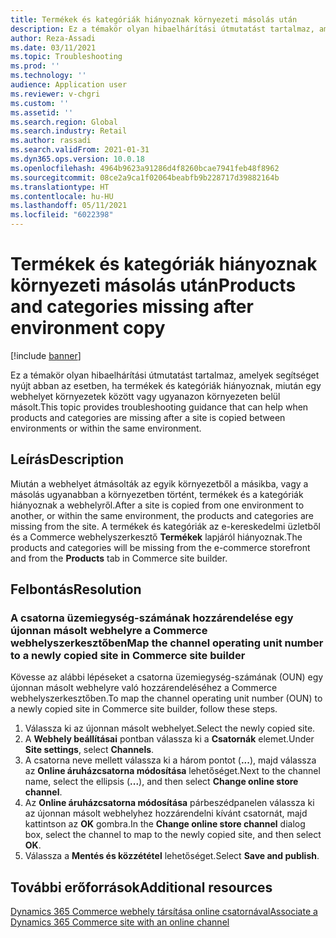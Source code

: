 ```yaml
---
title: Termékek és kategóriák hiányoznak környezeti másolás után
description: Ez a témakör olyan hibaelhárítási útmutatást tartalmaz, amelyek segítséget nyújt abban az esetben, ha termékek és kategóriák hiányoznak, miután egy webhelyet környezetek között vagy ugyanazon környezeten belül másolt.
author: Reza-Assadi
ms.date: 03/11/2021
ms.topic: Troubleshooting
ms.prod: ''
ms.technology: ''
audience: Application user
ms.reviewer: v-chgri
ms.custom: ''
ms.assetid: ''
ms.search.region: Global
ms.search.industry: Retail
ms.author: rassadi
ms.search.validFrom: 2021-01-31
ms.dyn365.ops.version: 10.0.18
ms.openlocfilehash: 4964b9623a91286d4f8260bcae7941feb48f8962
ms.sourcegitcommit: 08ce2a9ca1f02064beabfb9b228717d39882164b
ms.translationtype: HT
ms.contentlocale: hu-HU
ms.lasthandoff: 05/11/2021
ms.locfileid: "6022398"
---
```

# <a name="products-and-categories-missing-after-environment-copy"></a><span data-ttu-id="e1fb1-103">Termékek és kategóriák hiányoznak környezeti másolás után</span><span class="sxs-lookup"><span data-stu-id="e1fb1-103">Products and categories missing after environment copy</span></span>

[!include [banner](../../includes/banner.md)]

<span data-ttu-id="e1fb1-104">Ez a témakör olyan hibaelhárítási útmutatást tartalmaz, amelyek segítséget nyújt abban az esetben, ha termékek és kategóriák hiányoznak, miután egy webhelyet környezetek között vagy ugyanazon környezeten belül másolt.</span><span class="sxs-lookup"><span data-stu-id="e1fb1-104">This topic provides troubleshooting guidance that can help when products and categories are missing after a site is copied between environments or within the same environment.</span></span>

## <a name="description"></a><span data-ttu-id="e1fb1-105">Leírás</span><span class="sxs-lookup"><span data-stu-id="e1fb1-105">Description</span></span>

<span data-ttu-id="e1fb1-106">Miután a webhelyet átmásolták az egyik környezetből a másikba, vagy a másolás ugyanabban a környezetben történt, termékek és a kategóriák hiányoznak a webhelyről.</span><span class="sxs-lookup"><span data-stu-id="e1fb1-106">After a site is copied from one environment to another, or within the same environment, the products and categories are missing from the site.</span></span> <span data-ttu-id="e1fb1-107">A termékek és kategóriák az e-kereskedelmi üzletből és a Commerce webhelyszerkesztő **Termékek** lapjáról hiányoznak.</span><span class="sxs-lookup"><span data-stu-id="e1fb1-107">The products and categories will be missing from the e-commerce storefront and from the **Products** tab in Commerce site builder.</span></span>

## <a name="resolution"></a><span data-ttu-id="e1fb1-108">Felbontás</span><span class="sxs-lookup"><span data-stu-id="e1fb1-108">Resolution</span></span>

### <a name="map-the-channel-operating-unit-number-to-a-newly-copied-site-in-commerce-site-builder"></a><span data-ttu-id="e1fb1-109">A csatorna üzemiegység-számának hozzárendelése egy újonnan másolt webhelyre a Commerce webhelyszerkesztőben</span><span class="sxs-lookup"><span data-stu-id="e1fb1-109">Map the channel operating unit number to a newly copied site in Commerce site builder</span></span>

<span data-ttu-id="e1fb1-110">Kövesse az alábbi lépéseket a csatorna üzemiegység-számának (OUN) egy újonnan másolt webhelyre való hozzárendeléséhez a Commerce webhelyszerkesztőben.</span><span class="sxs-lookup"><span data-stu-id="e1fb1-110">To map the channel operating unit number (OUN) to a newly copied site in Commerce site builder, follow these steps.</span></span>

1. <span data-ttu-id="e1fb1-111">Válassza ki az újonnan másolt webhelyet.</span><span class="sxs-lookup"><span data-stu-id="e1fb1-111">Select the newly copied site.</span></span>
1. <span data-ttu-id="e1fb1-112">A **Webhely beállításai** pontban válassza ki a **Csatornák** elemet.</span><span class="sxs-lookup"><span data-stu-id="e1fb1-112">Under **Site settings**, select **Channels**.</span></span>
1. <span data-ttu-id="e1fb1-113">A csatorna neve mellett válassza ki a három pontot (**...**), majd válassza az **Online áruházcsatorna módosítása** lehetőséget.</span><span class="sxs-lookup"><span data-stu-id="e1fb1-113">Next to the channel name, select the ellipsis (**...**), and then select **Change online store channel**.</span></span>
1. <span data-ttu-id="e1fb1-114">Az **Online áruházcsatorna módosítása** párbeszédpanelen válassza ki az újonnan másolt webhelyhez hozzárendelni kívánt csatornát, majd kattintson az **OK** gombra.</span><span class="sxs-lookup"><span data-stu-id="e1fb1-114">In the **Change online store channel** dialog box, select the channel to map to the newly copied site, and then select **OK**.</span></span>
1. <span data-ttu-id="e1fb1-115">Válassza a **Mentés és közzététel** lehetőséget.</span><span class="sxs-lookup"><span data-stu-id="e1fb1-115">Select **Save and publish**.</span></span>

## <a name="additional-resources"></a><span data-ttu-id="e1fb1-116">További erőforrások</span><span class="sxs-lookup"><span data-stu-id="e1fb1-116">Additional resources</span></span>

[<span data-ttu-id="e1fb1-117">Dynamics 365 Commerce webhely társítása online csatornával</span><span class="sxs-lookup"><span data-stu-id="e1fb1-117">Associate a Dynamics 365 Commerce site with an online channel</span></span>](../associate-site-online-store.md)
